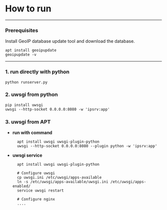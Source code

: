 # How to run
----
### Prerequisites
Install GeoIP database update tool and download the database.

	apt install geoipupdate
	geoipupdate -v

----
### 1. **run directly with python**

	python runserver.py

### 2. uwsgi from python

	pip install uwsgi
	uwsgi --http-socket 0.0.0.0:8080 -w 'ipsrv:app'
	

### 3. uwsgi from APT
* **run with command**
	
		apt install uwsgi uwsgi-plugin-python
		uwsgi --http-socket 0.0.0.0:8080 --plugin python -w 'ipsrv:app'

* **uwsgi service**
	
		apt install uwsgi uwsgi-plugin-python
		
		# Configure uwsgi
		cp uwsgi.ini /etc/uwsgi/apps-available
		ln -s /etc/uwsgi/apps-available/uwsgi.ini /etc/uwsgi/apps-enabled/
		service uwsgi restart
		
		# Configure nginx
		....

